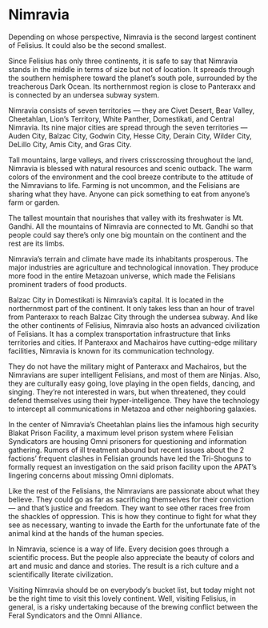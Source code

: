 # Nimravia

Depending on whose perspective, Nimravia is the second largest continent of Felisius. It could also be the second smallest.

Since Felisius has only three continents, it is safe to say that Nimravia stands in the middle in terms of size but not of location. It spreads through the southern hemisphere toward the planet’s south pole, surrounded by the treacherous Dark Ocean. Its northernmost region is close to Panteraxx and is connected by an undersea subway system.

Nimravia consists of seven territories — they are Civet Desert, Bear Valley, Cheetahlan, Lion’s Territory, White Panther, Domestikati, and Central Nimravia. Its nine major cities are spread through the seven territories — Auden City, Balzac City, Godwin City, Hesse City, Derain City, Wilder City, DeLillo City, Amis City, and Gras City.

Tall mountains, large valleys, and rivers crisscrossing throughout the land, Nimravia is blessed with natural resources and scenic outback. The warm colors of the environment and the cool breeze contribute to the attitude of the Nimravians to life. Farming is not uncommon, and the Felisians are sharing what they have. Anyone can pick something to eat from anyone’s farm or garden.

The tallest mountain that nourishes that valley with its freshwater is Mt. Gandhi. All the mountains of Nimravia are connected to Mt. Gandhi so that people could say there’s only one big mountain on the continent and the rest are its limbs.

Nimravia’s terrain and climate have made its inhabitants prosperous. The major industries are agriculture and technological innovation. They produce more food in the entire Metazoan universe, which made the Felisians prominent traders of food products.

Balzac City in Domestikati is Nimravia’s capital. It is located in the northernmost part of the continent. It only takes less than an hour of travel from Panteraxx to reach Balzac City through the undersea subway. And like the other continents of Felisius, Nimravia also hosts an advanced civilization of Felisians. It has a complex transportation infrastructure that links territories and cities. If Panteraxx and Machairos have cutting-edge military facilities, Nimravia is known for its communication technology.

They do not have the military might of Panteraxx and Machairos, but the Nimravians are super intelligent Felisians, and most of them are Ninjas. Also, they are culturally easy going, love playing in the open fields, dancing, and singing. They’re not interested in wars, but when threatened, they could defend themselves using their hyper-intelligence. They have the technology to intercept all communications in Metazoa and other neighboring galaxies.

In the center of Nimravia’s Cheetahlan plains lies the infamous high security Blakat Prison Facility, a maximum level prison system where Felisian Syndicators are housing Omni prisoners for questioning and information gathering. Rumors of ill treatment abound but recent issues about the 2 factions’ frequent clashes in Felisian grounds have led the Tri-Shoguns to formally request an investigation on the said prison facility upon the APAT’s lingering concerns about missing Omni diplomats.

Like the rest of the Felisians, the Nimravians are passionate about what they believe. They could go as far as sacrificing themselves for their conviction— and that’s justice and freedom. They want to see other races free from the shackles of oppression. This is how they continue to fight for what they see as necessary, wanting to invade the Earth for the unfortunate fate of the animal kind at the hands of the human species.

In Nimravia, science is a way of life. Every decision goes through a scientific process. But the people also appreciate the beauty of colors and art and music and dance and stories. The result is a rich culture and a scientifically literate civilization.

Visiting Nimravia should be on everybody’s bucket list, but today might not be the right time to visit this lovely continent. Well, visiting Felisius, in general, is a risky undertaking because of the brewing conflict between the Feral Syndicators and the Omni Alliance.

